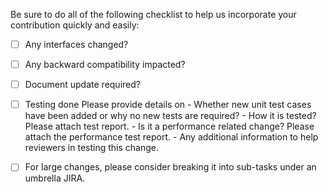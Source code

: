 Be sure to do all of the following checklist to help us incorporate 
your contribution quickly and easily:

 - [ ] Any interfaces changed?
 
 - [ ] Any backward compatibility impacted?
 
 - [ ] Document update required?

 - [ ] Testing done
        Please provide details on 
        - Whether new unit test cases have been added or why no new tests are required?
        - How it is tested? Please attach test report.
        - Is it a performance related change? Please attach the performance test report.
        - Any additional information to help reviewers in testing this change.
       
 - [ ] For large changes, please consider breaking it into sub-tasks under an umbrella JIRA. 

